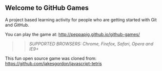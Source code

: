 ## Welcome to GitHub Games

A project based learning activity for people who are getting started with Git and GitHub.

You can play the game at: http://peppapig.github.io/github-games/

>> _*SUPPORTED BROWSERS*: Chrome, Firefox, Safari, Opera and IE9+_

This fun open source game was cloned from: https://github.com/jakesgordon/javascript-tetris
